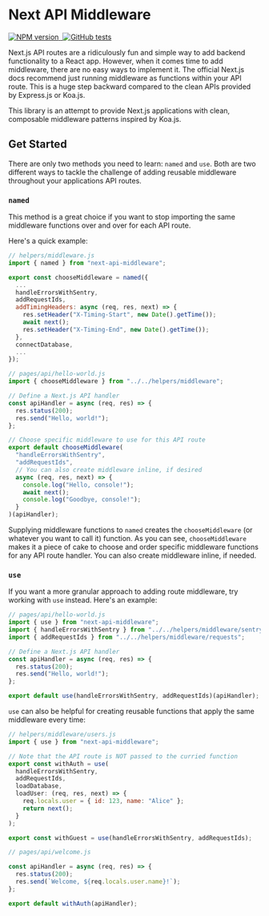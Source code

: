 # Next API Middleware

<p>
  <a aria-label="NPM version" href="https://www.npmjs.com/package/next-api-middleware">
    <img alt="NPM version" src="https://img.shields.io/npm/v/next-api-middleware.svg?style=for-the-badge&labelColor=000000" />
  </a>
  <a aria-label="License" href="https://github.com/htunnicliff/next-api-middleware/blob/master/LICENSE.txt">
    <img alt="" src="https://img.shields.io/npm/l/next-api-middleware.svg?style=for-the-badge&labelColor=000000">
  </a>
  <a href="https://github.com/htunnicliff/next-api-middleware/actions">
    <img alt="GitHub tests" src="https://img.shields.io/github/workflow/status/htunnicliff/next-api-middleware/Main?style=for-the-badge&labelColor=000000&label=Tests" />
  </a>
<p>

Next.js API routes are a ridiculously fun and simple way to add backend functionality to a React app. However, when it comes time to add middleware, there are no easy ways to implement it. The official Next.js docs recommend just running middleware as functions within your API route. This is a huge step backward compared to the clean APIs provided by Express.js or Koa.js.

This library is an attempt to provide Next.js applications with clean, composable middleware patterns inspired by Koa.js.

## Get Started

There are only two methods you need to learn: `named` and `use`. Both are two different ways to tackle the challenge of adding reusable middleware throughout your applications API routes.

### `named`

This method is a great choice if you want to stop importing the same middleware functions over and over for each API route.

Here's a quick example:

```js
// helpers/middleware.js
import { named } from "next-api-middleware";

export const chooseMiddleware = named({
  ...
  handleErrorsWithSentry,
  addRequestIds,
  addTimingHeaders: async (req, res, next) => {
    res.setHeader("X-Timing-Start", new Date().getTime());
    await next();
    res.setHeader("X-Timing-End", new Date().getTime());
  },
  connectDatabase,
  ...
});

// pages/api/hello-world.js
import { chooseMiddleware } from "../../helpers/middleware";

// Define a Next.js API handler
const apiHandler = async (req, res) => {
  res.status(200);
  res.send("Hello, world!");
};

// Choose specific middleware to use for this API route
export default chooseMiddleware(
  "handleErrorsWithSentry",
  "addRequestIds",
  // You can also create middleware inline, if desired
  async (req, res, next) => {
    console.log("Hello, console!");
    await next();
    console.log("Goodbye, console!");
  }
)(apiHandler);
```

Supplying middleware functions to `named` creates the `chooseMiddleware` (or whatever you want to call it) function. As you can see, `chooseMiddleware` makes it a piece of cake to choose and order specific middleware functions for any API route handler. You can also create middleware inline, if needed.

### `use`

If you want a more granular approach to adding route middleware, try working with `use` instead. Here's an example:

```js
// pages/api/hello-world.js
import { use } from "next-api-middleware";
import { handleErrorsWithSentry } from "../../helpers/middleware/sentry";
import { addRequestIds } from "../../helpers/middleware/requests";

// Define a Next.js API handler
const apiHandler = async (req, res) => {
  res.status(200);
  res.send("Hello, world!");
};

export default use(handleErrorsWithSentry, addRequestIds)(apiHandler);
```

`use` can also be helpful for creating reusable functions that apply the same middleware every time:

```js
// helpers/middleware/users.js
import { use } from "next-api-middleware";

// Note that the API route is NOT passed to the curried function
export const withAuth = use(
  handleErrorsWithSentry,
  addRequestIds,
  loadDatabase,
  loadUser: (req, res, next) => {
    req.locals.user = { id: 123, name: "Alice" };
    return next();
  }
);

export const withGuest = use(handleErrorsWithSentry, addRequestIds);

// pages/api/welcome.js

const apiHandler = async (req, res) => {
  res.status(200);
  res.send(`Welcome, ${req.locals.user.name}!`);
};

export default withAuth(apiHandler);
```
